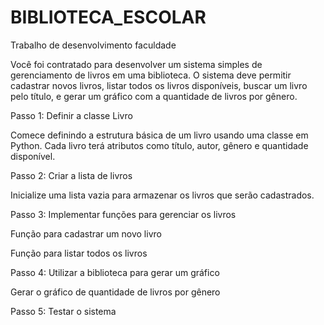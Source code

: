 # BIBLIOTECA_ESCOLAR
Trabalho de desenvolvimento faculdade


Você foi contratado para desenvolver um sistema simples de gerenciamento de livros em uma biblioteca. O sistema deve permitir cadastrar novos livros, listar todos os livros disponíveis, buscar um livro pelo título, e gerar um gráfico com a quantidade de livros por gênero.

Passo 1: Definir a classe Livro

Comece definindo a estrutura básica de um livro usando uma classe em Python. Cada livro terá atributos como título, autor, gênero e quantidade disponível.

Passo 2: Criar a lista de livros

Inicialize uma lista vazia para armazenar os livros que serão cadastrados.

Passo 3: Implementar funções para gerenciar os livros

Função para cadastrar um novo livro

Função para listar todos os livros

Passo 4: Utilizar a biblioteca para gerar um gráfico

Gerar o gráfico de quantidade de livros por gênero

Passo 5: Testar o sistema
